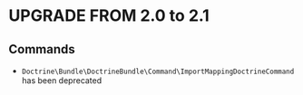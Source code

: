 UPGRADE FROM 2.0 to 2.1
=======================

Commands
--------

 * `Doctrine\Bundle\DoctrineBundle\Command\ImportMappingDoctrineCommand` has been deprecated  
